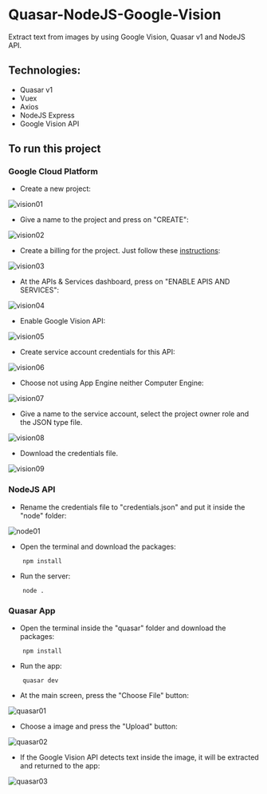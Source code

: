 # Quasar-NodeJS-Google-Vision

Extract text from images by using Google Vision, Quasar v1 and NodeJS API.

## Technologies:

- Quasar v1
- Vuex
- Axios
- NodeJS Express
- Google Vision API

## To run this project

### Google Cloud Platform

- Create a new project:
	
![vision01](/docs/vision01.JPG)

- Give a name to the project and press on "CREATE":

![vision02](/docs/vision02.JPG)

- Create a billing for the project. Just follow these [instructions](https://cloud.google.com/billing/docs/how-to/modify-project):

![vision03](/docs/vision03.JPG)

- At the APIs & Services dashboard, press on "ENABLE APIS AND SERVICES":

![vision04](/docs/vision04.JPG)

- Enable Google Vision API:

![vision05](/docs/vision05.JPG)

- Create service account credentials for this API:

![vision06](/docs/vision06.JPG)

- Choose not using App Engine neither Computer Engine:

![vision07](/docs/vision07.JPG)

- Give a name to the service account, select the project owner role and the JSON type file.

![vision08](/docs/vision08.JPG)

- Download the credentials file.

![vision09](/docs/vision09.JPG)

### NodeJS API

- Rename the credentials file to "credentials.json" and put it inside the "node" folder:

![node01](/docs/node01.JPG)

- Open the terminal and download the packages:
```batch
	npm install
```

- Run the server:
```batch
	node .
```

### Quasar App

- Open the terminal inside the "quasar" folder and download the packages:
```batch
	npm install
```
	
- Run the app:
```batch
	quasar dev
```
	
- At the main screen, press the "Choose File" button:

![quasar01](/docs/quasar1.JPG)
	
- Choose a image and press the "Upload" button:

![quasar02](/docs/quasar2.JPG)

- If the Google Vision API detects text inside the image, it will be extracted and returned to the app:

![quasar03](/docs/quasar3.JPG)